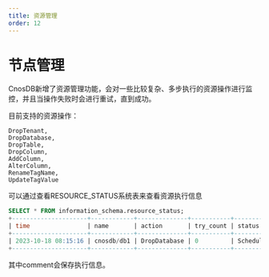 ```yaml
---
title: 资源管理
order: 12
---
```


# 节点管理

CnosDB新增了资源管理功能，会对一些比较复杂、多步执行的资源操作进行监控，并且当操作失败时会进行重试，直到成功。

目前支持的资源操作：

```
DropTenant,
DropDatabase,
DropTable,
DropColumn,
AddColumn,
AlterColumn,
RenameTagName,
UpdateTagValue
```

可以通过查看RESOURCE_STATUS系统表来查看资源执行信息

```sql
SELECT * FROM information_schema.resource_status;
+---------------------+------------+--------------+-----------+----------+---------+
| time                | name       | action       | try_count | status   | comment |
+---------------------+------------+--------------+-----------+----------+---------+
| 2023-10-18 08:15:16 | cnosdb/db1 | DropDatabase | 0         | Schedule |         |
+---------------------+------------+--------------+-----------+----------+---------+
```

其中comment会保存执行信息。